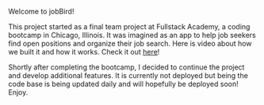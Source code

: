 <p>Welcome to jobBird! 
<p>This project started as a final team project at Fullstack Academy, a coding bootcamp in Chicago, Illinois. It was imagined as an app to help job seekers find open positions and organize their job search. Here is video about how we built it and how it works. Check it out <a href="https://www.youtube.com/watch?v=eEfZEib1sbs&list=PLx0iOsdUOUmnbnnwuUalNmjYp3Ol5CsiA">here</a>! 
<p> Shortly after completing the bootcamp, I decided to continue the project and develop additional features. It is currently not deployed but being the code base is being updated daily and will hopefully be deployed soon! Enjoy. 
